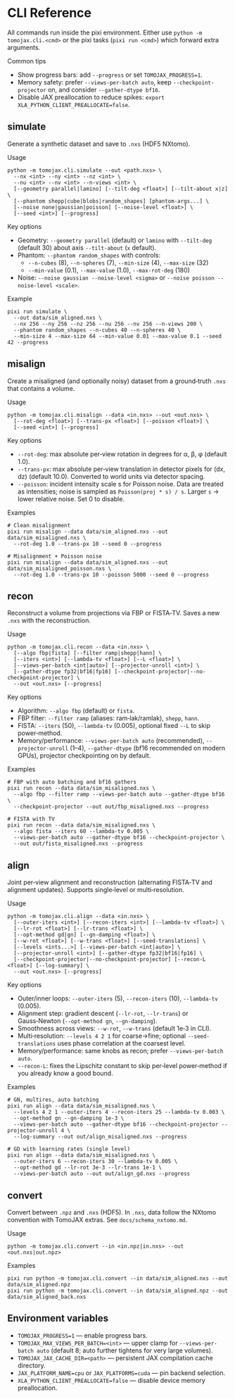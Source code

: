 # CLI Reference

All commands run inside the pixi environment. Either use `python -m tomojax.cli.<cmd>` or the pixi tasks (`pixi run <cmd>`) which forward extra arguments.

Common tips
- Show progress bars: add `--progress` or set `TOMOJAX_PROGRESS=1`.
- Memory safety: prefer `--views-per-batch auto`, keep `--checkpoint-projector` on, and consider `--gather-dtype bf16`.
- Disable JAX preallocation to reduce spikes: `export XLA_PYTHON_CLIENT_PREALLOCATE=false`.


## simulate

Generate a synthetic dataset and save to `.nxs` (HDF5 NXtomo).

Usage
```
python -m tomojax.cli.simulate --out <path.nxs> \
  --nx <int> --ny <int> --nz <int> \
  --nu <int> --nv <int> --n-views <int> \
  [--geometry parallel|lamino] [--tilt-deg <float>] [--tilt-about x|z] \
  [--phantom shepp|cube|blobs|random_shapes] [phantom-args...] \
  [--noise none|gaussian|poisson] [--noise-level <float>] \
  [--seed <int>] [--progress]
```

Key options
- Geometry: `--geometry parallel` (default) or `lamino` with `--tilt-deg` (default 30) about axis `--tilt-about` (`x` default).
- Phantom: `--phantom random_shapes` with controls:
  - `--n-cubes` (8), `--n-spheres` (7), `--min-size` (4), `--max-size` (32)
  - `--min-value` (0.1), `--max-value` (1.0), `--max-rot-deg` (180)
- Noise: `--noise gaussian --noise-level <sigma>` or `--noise poisson --noise-level <scale>`.

Example
```
pixi run simulate \
  --out data/sim_aligned.nxs \
  --nx 256 --ny 256 --nz 256 --nu 256 --nv 256 --n-views 200 \
  --phantom random_shapes --n-cubes 40 --n-spheres 40 \
  --min-size 4 --max-size 64 --min-value 0.01 --max-value 0.1 --seed 42 --progress
```


## misalign

Create a misaligned (and optionally noisy) dataset from a ground‑truth `.nxs` that contains a volume.

Usage
```
python -m tomojax.cli.misalign --data <in.nxs> --out <out.nxs> \
  [--rot-deg <float>] [--trans-px <float>] [--poisson <float>] \
  [--seed <int>] [--progress]
```

Key options
- `--rot-deg`: max absolute per‑view rotation in degrees for α, β, φ (default 1.0).
- `--trans-px`: max absolute per‑view translation in detector pixels for (dx, dz) (default 10.0). Converted to world units via detector spacing.
- `--poisson`: incident intensity scale s for Poisson noise. Data are treated as intensities; noise is sampled as `Poisson(proj * s) / s`. Larger `s` → lower relative noise. Set 0 to disable.

Examples
```
# Clean misalignment
pixi run misalign --data data/sim_aligned.nxs --out data/sim_misaligned.nxs \
  --rot-deg 1.0 --trans-px 10 --seed 0 --progress

# Misalignment + Poisson noise
pixi run misalign --data data/sim_aligned.nxs --out data/sim_misaligned_poisson.nxs \
  --rot-deg 1.0 --trans-px 10 --poisson 5000 --seed 0 --progress
```


## recon

Reconstruct a volume from projections via FBP or FISTA‑TV. Saves a new `.nxs` with the reconstruction.

Usage
```
python -m tomojax.cli.recon --data <in.nxs> \
  [--algo fbp|fista] [--filter ramp|shepp|hann] \
  [--iters <int>] [--lambda-tv <float>] [--L <float>] \
  [--views-per-batch <int|auto>] [--projector-unroll <int>] \
  [--gather-dtype fp32|bf16|fp16] [--checkpoint-projector|--no-checkpoint-projector] \
  --out <out.nxs> [--progress]
```

Key options
- Algorithm: `--algo fbp` (default) or `fista`.
- FBP filter: `--filter ramp` (aliases: ram‑lak/ramlak), `shepp`, `hann`.
- FISTA: `--iters` (50), `--lambda-tv` (0.005), optional fixed `--L` to skip power‑method.
- Memory/performance: `--views-per-batch auto` (recommended), `--projector-unroll` (1–4), `--gather-dtype` (bf16 recommended on modern GPUs), projector checkpointing on by default.

Examples
```
# FBP with auto batching and bf16 gathers
pixi run recon --data data/sim_misaligned.nxs \
  --algo fbp --filter ramp --views-per-batch auto --gather-dtype bf16 \
  --checkpoint-projector --out out/fbp_misaligned.nxs --progress

# FISTA with TV
pixi run recon --data data/sim_misaligned.nxs \
  --algo fista --iters 60 --lambda-tv 0.005 \
  --views-per-batch auto --gather-dtype bf16 --checkpoint-projector \
  --out out/fista_misaligned.nxs --progress
```


## align

Joint per‑view alignment and reconstruction (alternating FISTA‑TV and alignment updates). Supports single‑level or multi‑resolution.

Usage
```
python -m tomojax.cli.align --data <in.nxs> \
  [--outer-iters <int>] [--recon-iters <int>] [--lambda-tv <float>] \
  [--lr-rot <float>] [--lr-trans <float>] \
  [--opt-method gd|gn] [--gn-damping <float>] \
  [--w-rot <float>] [--w-trans <float>] [--seed-translations] \
  [--levels <ints...>] [--views-per-batch <int|auto>] \
  [--projector-unroll <int>] [--gather-dtype fp32|bf16|fp16] \
  [--checkpoint-projector|--no-checkpoint-projector] [--recon-L <float>] [--log-summary] \
  --out <out.nxs> [--progress]
```

Key options
- Outer/inner loops: `--outer-iters` (5), `--recon-iters` (10), `--lambda-tv` (0.005).
- Alignment step: gradient descent (`--lr-rot`, `--lr-trans`) or Gauss‑Newton (`--opt-method gn`, `--gn-damping`).
- Smoothness across views: `--w-rot`, `--w-trans` (default 1e‑3 in CLI).
- Multi‑resolution: `--levels 4 2 1` for coarse→fine; optional `--seed-translations` uses phase correlation at the coarsest level.
- Memory/performance: same knobs as recon; prefer `--views-per-batch auto`.
- `--recon-L`: fixes the Lipschitz constant to skip per‑level power‑method if you already know a good bound.

Examples
```
# GN, multires, auto batching
pixi run align --data data/sim_misaligned.nxs \
  --levels 4 2 1 --outer-iters 4 --recon-iters 25 --lambda-tv 0.003 \
  --opt-method gn --gn-damping 1e-3 \
  --views-per-batch auto --gather-dtype bf16 --checkpoint-projector --projector-unroll 4 \
  --log-summary --out out/align_misaligned.nxs --progress

# GD with learning rates (single level)
pixi run align --data data/sim_misaligned.nxs \
  --outer-iters 6 --recon-iters 30 --lambda-tv 0.005 \
  --opt-method gd --lr-rot 3e-3 --lr-trans 1e-1 \
  --views-per-batch auto --out out/align_gd.nxs --progress
```


## convert

Convert between `.npz` and `.nxs` (HDF5). In `.nxs`, data follow the NXtomo convention with TomoJAX extras. See `docs/schema_nxtomo.md`.

Usage
```
python -m tomojax.cli.convert --in <in.npz|in.nxs> --out <out.nxs|out.npz>
```

Examples
```
pixi run python -m tomojax.cli.convert --in data/sim_aligned.nxs --out data/sim_aligned.npz
pixi run python -m tomojax.cli.convert --in data/sim_aligned.npz --out data/sim_aligned_back.nxs
```


## Environment variables

- `TOMOJAX_PROGRESS=1` — enable progress bars.
- `TOMOJAX_MAX_VIEWS_PER_BATCH=<int>` — upper clamp for `--views-per-batch auto` (default 8; auto further tightens for very large volumes).
- `TOMOJAX_JAX_CACHE_DIR=<path>` — persistent JAX compilation cache directory.
- `JAX_PLATFORM_NAME=cpu` or `JAX_PLATFORMS=cuda` — pin backend selection.
- `XLA_PYTHON_CLIENT_PREALLOCATE=false` — disable device memory preallocation.

